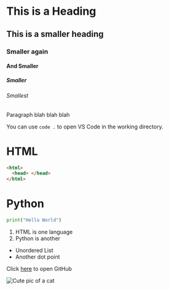 # This is a Heading

## This is a smaller heading

### Smaller again

#### And Smaller

##### Smaller

###### Smallest

Paragraph blah blah blah

You can use `code .` to open VS Code in the working directory.

# HTML

```html
<html>
  <head> </head>
</html>
```

# Python

```py
print("Hello World")


```

1. HTML is one language
2. Python is another

- Unordered List
- Another dot point

Click [here](https://hithub.com/) to open GitHub

![Cute pic of a cat](https://placekitten.com/200)
